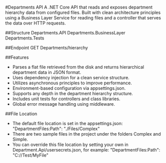 #Departments API
A .NET Core API that reads and exposes department hierarchy data from configured files. Built with clean architecture principles using a Business Layer Service for reading files and a controller that serves the data over HTTP requests.

##Structure
Departments.API
Departments.BusinessLayer
Departments.Tests

##Endpoint
GET Departments/hierarchy

##Features
- Parses a flat file retrieved from the disk and returns hierarchical department data in JSON format.
- Uses dependency injection for a clean service structure.
- Utilizes asynchronous principles to improve performance.
- Environment-based configuration via appsettings.json.
- Supports any depth in the department hierarchy structure.
- Includes unit tests for controllers and class libraries.
- Global error message handling using middleware.

##File Location
- The default file location is set in the appsettings.json: "DepartmentFiles:Path": "./Files/Complex"
- There are two sample files in the project under the folders Complex and Simple.
- You can override this file location by setting your own in Department.Api/usersecrets.json, for example: "DepartmentFiles:Path": "C://Test/MyFile"


